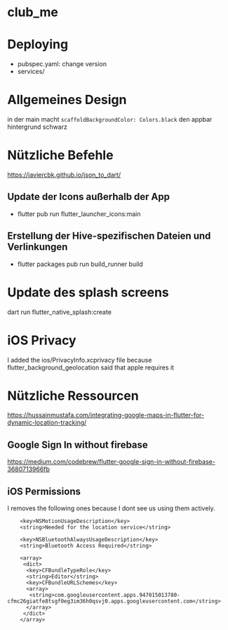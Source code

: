 # club_me


# Deploying

- pubspec.yaml: change version
- services/

# Allgemeines Design
in der main macht `scaffoldBackgroundColor: Colors.black` den appbar hintergrund schwarz

# Nützliche Befehle

https://javiercbk.github.io/json_to_dart/ 



## Update der Icons außerhalb der App
- flutter pub run flutter_launcher_icons:main
## Erstellung der Hive-spezifischen Dateien und Verlinkungen
- flutter packages pub run build_runner build

# Update des splash screens
dart run flutter_native_splash:create

# iOS Privacy

I added the ios/PrivacyInfo.xcprivacy file because flutter_background_geolocation said that 
apple requires it


# Nützliche Ressourcen

https://hussainmustafa.com/integrating-google-maps-in-flutter-for-dynamic-location-tracking/

## Google Sign In without firebase

https://medium.com/codebrew/flutter-google-sign-in-without-firebase-3680713966fb


## iOS Permissions

I removes the following ones because I dont see us using them actively.


		<key>NSMotionUsageDescription</key>
		<string>Needed for the location service</string>

		<key>NSBluetoothAlwaysUsageDescription</key>
        <string>Bluetooth Access Required</string>

        <array>
         <dict>
          <key>CFBundleTypeRole</key>
          <string>Editor</string>
          <key>CFBundleURLSchemes</key>
          <array>
           <string>com.googleusercontent.apps.947015013780-cfmc26giatfe8tsgf0eg3im36h0qsvj0.apps.googleusercontent.com</string>
          </array>
         </dict>
        </array>